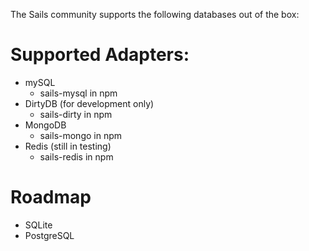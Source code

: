 The Sails community supports the following databases out of the box:

# Supported Adapters:
* mySQL
  * sails-mysql in npm
* DirtyDB (for development only)
  * sails-dirty in npm
* MongoDB
  * sails-mongo in npm
* Redis (still in testing) 
  * sails-redis in npm

# Roadmap
* SQLite
* PostgreSQL
